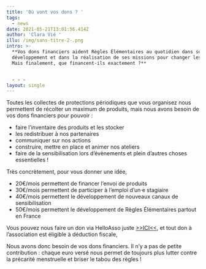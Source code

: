 ```yaml
---
title: 'Où vont vos dons ? '
tags:
  - news
date: 2021-05-21T13:01:56.414Z
author: 'Clara Vié '
illu: /img/sans-titre-2-.png
intro: >-
  **Vos dons financiers aident Règles Élémentaires au quotidien dans son
  développement et dans la réalisation de ses missions pour changer les règles !
  Mais finalement, que financent-ils exactement ?**


  - - -
layout: single
---
```

Toutes les collectes de protections périodiques que vous organisez nous permettent de récolter un maximum de produits, mais nous avons besoin de vos dons financiers pour pouvoir : 

* faire l’inventaire des produits et les stocker 
* les redistribuer à nos partenaires 
* communiquer sur nos actions 
* construire, mettre en place et animer nos ateliers 
* faire de la sensibilisation lors d’évènements et plein d’autres choses essentielles !



Très concrètement, pour vous donner une idée, 

* 20€/mois permettent de financer l’envoi de produits
* 30€/mois permettent de participer à l’emploi d’un·e stagiaire 
* 40€/mois permettent le développement de nouveaux canaux de sensibilisation 
* 50€/mois permettent le développement de Règles Élémentaires partout en France 



Vous pouvez nous faire un don via HelloAsso juste [\>>ICI<<](https://www.helloasso.com/associations/regles-elementaires/formulaires/1), et tout don à l’association est éligible à déduction fiscale,

Nous avons donc besoin de vos dons financiers. Il n’y a pas de petite contribution : chaque euro versé nous permet de toujours plus lutter contre la précarité menstruelle et briser le tabou des règles !
